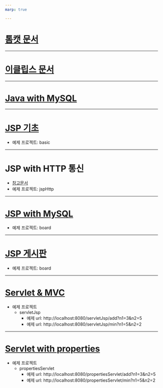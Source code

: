 ```yaml
---
marp: true

---
```

# [톰캣 문서](./Tomcat.md)

---
# [이클립스 문서](./Eclipse.md)

---
# [Java with MySQL]()

---
# [JSP 기초](./JSP.md)
- 예제 프로젝트: basic

---
# JSP with HTTP 통신
- [참고문서](https://www.youtube.com/watch?v=e9V6J4Lu3p8&list=PLpzDq-W37heSMxWj0XEVfM1rUcHBDjhm3&index=11)
- 예제 프로젝트: jspHttp

---
# [JSP with MySQL](./JSPwithMySQL.md)
- 예제 프로젝트: board

---
# [JSP 게시판](./Board.md)
- 예제 프로젝트: board

---
# [Servlet & MVC](./Servlet.md)
- 예제 프로젝트
  - servletJsp
    - 예제 url: http://localhost:8080/servletJsp/add?n1=3&n2=5
    - 예제 url: http://localhost:8080/servletJsp/min?n1=5&n2=2

---
# [Servlet with properties](./properties.md)
- 예제 프로젝트 
  - propertiesServlet
    - 예제 url: http://localhost:8080/propertiesServlet/add?n1=3&n2=5
    - 예제 url: http://localhost:8080/propertiesServlet/min?n1=5&n2=2



